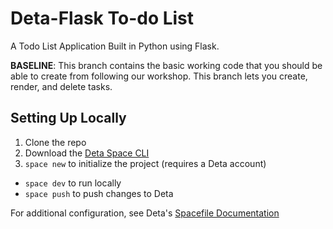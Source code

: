 # Deta-Flask To-do List

A Todo List Application Built in Python using Flask.

**BASELINE**: This branch contains the basic working code that you should be able to create from following our workshop. This branch lets you create, render, and delete tasks.

## Setting Up Locally

1. Clone the repo
2. Download the [Deta Space CLI](https://deta.space/docs/en/build/fundamentals/space-cli/)
3. `space new` to initialize the project (requires a Deta account)

- `space dev` to run locally
- `space push` to push changes to Deta

For additional configuration, see Deta's [Spacefile Documentation](https://deta.space/docs/en/build/reference/spacefile/)
